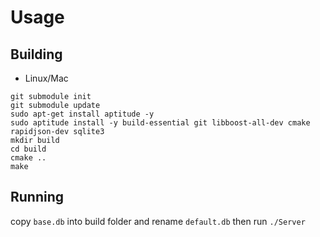 # Usage
## Building
* Linux/Mac
```
git submodule init
git submodule update
sudo apt-get install aptitude -y
sudo aptitude install -y build-essential git libboost-all-dev cmake rapidjson-dev sqlite3
mkdir build
cd build
cmake ..
make
```

## Running
copy ```base.db``` into build folder and rename ```default.db```
then run ```./Server```

